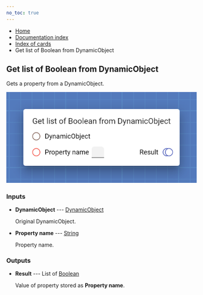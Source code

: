 ```yaml
---
no_toc: true
---
```


<ul class="breadcrumb">
    <li><a href="">Home</a></li>
    <li><a href="documentation">Documentation index</a></li>
    <li><a href="cards/">Index of cards</a></li>
    <li>Get list of Boolean from DynamicObject</li>
</ul>

## Get list of Boolean from DynamicObject

Gets a property from a DynamicObject.

!["Get list of Boolean from DynamicObject" card](assets/img/cards/getListFromDynamicObject(Boolean).png)


### Inputs


* **DynamicObject** --- [DynamicObject](types/DynamicObject)

  Original DynamicObject.

* **Property name** --- [String](types/String)

  Property name.





### Outputs


* **Result** --- List of [Boolean](types/Boolean)

  Value of property stored as **Property name**.




